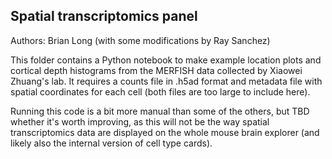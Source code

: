 ## Spatial transcriptomics panel

Authors: Brian Long (with some modifications by Ray Sanchez)

This folder contains a Python notebook to make example location plots and cortical depth histograms from the MERFISH data collected by Xiaowei Zhuang's lab. 
It requires a counts file in .h5ad format and metadata file with spatial coordinates for each cell (both files are too large to include here). 

Running this code is a bit more
manual than some of the others, but TBD whether it's worth improving, as this will not be the way spatial transcriptomics data are displayed on the whole mouse brain explorer
(and likely also the internal version of cell type cards). 
